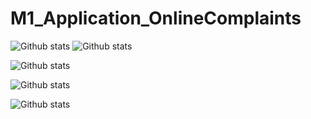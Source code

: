 # M1_Application_OnlineComplaints
![Github stats](https://img.shields.io/badge/Code%20Qulity%20Score-80-green)          ![Github stats](https://img.shields.io/badge/Code%20Qulity%20Score-75-green)

![Github stats](https://img.shields.io/badge/Code%20Grade-B-green)                      

![Github stats](https://img.shields.io/badge/Unit__Testing-passing-green)

![Github stats](https://img.shields.io/badge/Build__linux-passing-green)  
